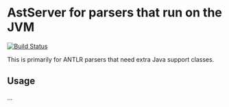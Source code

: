 # AstServer for parsers that run on the JVM 

[![Build Status](https://travis-ci.org/astserver/astserver-jvm.svg?branch=master)](https://travis-ci.org/astserver/astserver-jvm)

This is primarily for ANTLR parsers that need extra Java support classes.

## Usage 
...
